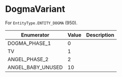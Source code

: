 # DogmaVariant

For `EntityType.ENTITY_DOGMA` (950). 

| Enumerator | Value | Description |
| - | - | - |
| DOGMA_PHASE_1 | 0 |  |
| TV | 1 |  |
| ANGEL_PHASE_2 | 2 |  |
| ANGEL_BABY_UNUSED | 10 |  |
